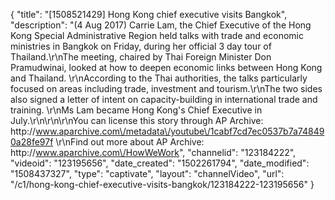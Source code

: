 {
    "title": "[1508521429] Hong Kong chief executive visits Bangkok",
    "description": "(4 Aug 2017) Carrie Lam, the Chief Executive of the Hong Kong Special Administrative Region held talks with trade and economic ministries in Bangkok on Friday, during her official 3 day tour of Thailand.\r\nThe meeting, chaired by Thai Foreign Minister Don Pramudwinai, looked at how to deepen economic links between Hong Kong and Thailand. \r\nAccording to the Thai authorities, the talks particularly focused on areas including trade, investment and tourism.\r\nThe two sides also signed a letter of intent on capacity-building in international trade and training. \r\nMs Lam became Hong Kong's Chief Executive in July.\r\n\r\n\r\nYou can license this story through AP Archive: http:\/\/www.aparchive.com\/metadata\/youtube\/1cabf7cd7ec0537b7a748490a28fe97f \r\nFind out more about AP Archive: http:\/\/www.aparchive.com\/HowWeWork",
    "channelid": "123184222",
    "videoid": "123195656",
    "date_created": "1502261794",
    "date_modified": "1508437327",
    "type": "captivate",
    "layout": "channelVideo",
    "url": "\/c1\/hong-kong-chief-executive-visits-bangkok\/123184222-123195656"
}
